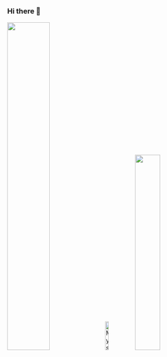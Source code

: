 ### Hi there 👋

<!--
**Sunnyinho/sunnyinho** is a ✨ _special_ ✨ repository because its `README.md` (this file) appears on your GitHub profile.

Here are some ideas to get you started:

- 🔭 I’m currently working on ...
- 🌱 I’m currently learning ...
- 👯 I’m looking to collaborate on ...
- 🤔 I’m looking for help with ...
- 💬 Ask me about ...
- 📫 How to reach me: ...
- 😄 Pronouns: ...
- ⚡ Fun fact: ...
-->

<div align="left">
<picture>
<source media="(prefers-color-scheme: light)" srcset="https://github-readme-stats-eight-theta.vercel.app/api?username=Sunnyinho&&count_private=true&show_icons=true&bg_color=ffffff&title_color=1f1f1f&text_color=1f1f1f&icon_color=ffbb00&hide_border=true">
<img width="44%" src="https://github-readme-stats-eight-theta.vercel.app/api?username=Sunnyinho&&count_private=true&show_icons=true&bg_color=0D1117&title_color=ffffff&text_color=929292&icon_color=F1E05A&hide_border=true"/>
</picture>
<picture>
 <img width="13%"  title=":fire: Get streak stats for your profile at git.io/streak-stats" alt="My streak" src="https://github-readme-streak-stats.herokuapp.com/?user=Sunnyinho&theme=github-dark-blue&hide_border=true&stroke=0000&exclude_days=Sun%2CSat&hide_total_contributions=true&background=060A0CD0&hide_current_streak=true&card_width=130"/>
</picture>
<picture>
<source media="(prefers-color-scheme: light)" srcset="https://github-readme-stats-eight-theta.vercel.app/api/top-langs/?username=Sunnyinho&layout=compact&bg_color=ffffff&title_color=1f1f1f&text_color=1f1f1f&hide_border=true">
<img width="34%" src="https://github-readme-stats-eight-theta.vercel.app/api/top-langs/?username=Sunnyinho&layout=compact&bg_color=0D1117&title_color=ffffff&text_color=929292&hide_border=true" />
</picture>
</div>

